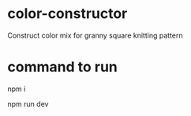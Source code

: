 # color-constructor
Construct color mix for granny square knitting pattern

# command to run
npm i

npm run dev
